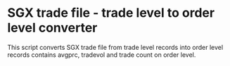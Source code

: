 # SGX trade file - trade level to order level converter
This script converts SGX trade file from trade level records into order level records contains avgprc, tradevol and trade count on order level.
